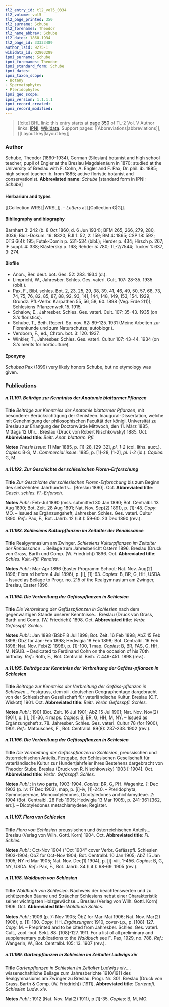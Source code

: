 ```yaml
---
tl2_entry_id: tl2_vol5_0334
tl2_volume: vol5
tl2_page_printed: 350
tl2_surname: Schube
tl2_forenames: Theodor
tl2_name_abbrev: Schube
tl2_dates: 1860-1934
tl2_page_id: 33333489
author_lsid: 9275-1
wikidata_id: Q2803289
ipni_surname: Schube
ipni_forenames: Theodor
ipni_standard_form: Schube
ipni_dates: 
ipni_taxon_scope: 
- Botany
- Spermatophytes
- Pteridophytes
ipni_geo_scope: 
ipni_version: 1.1.1.1
ipni_record_created: 
ipni_record_modified:
---
```


> [!cite] BHL link: this entry starts at [page 350](https://www.biodiversitylibrary.org/page/33333489) of TL-2 Vol. V
> Author links: [IPNI](https://www.ipni.org/a/9275-1), [Wikidata](https://www.wikidata.org/wiki/Q2803289). Support pages: [[Abbreviations|abbreviations]], [[Layout key|layout key]]

### Author

Schube, Theodor (1860-1934), German (Silesian) botanist and high school teacher; pupil of Engler at the Breslau Magdalenäum in 1870; studied at the University of Breslau with F. Cohn, A. Engler and F. Pax; Dr. phil. ib. 1885; high school teacher ib. from 1885; active floristic botanist and conservationist. 
**Abbreviated name**: *Schube* \[standard form in IPNI: *Schube*\]

#### Herbarium and types

[[Collection WRSL|WRSL]]. – *Letters* at [[Collection G|G]].

#### Bibliography and biography

Barnhart 3: 242 (b. 8 Oct 1860, d. 6 Jun 1934); BFM 265, 266, 279, 280, 3036; Biol.-Dokum. 16: 8320; BJI 1: 52, 2: 159; BM 4: 1865; CSP 18: 592; DTS 6(4): 195; Futak-Domin p. 531-534 (bibl.); Herder p. 434; Hirsch p. 267; IF suppl. 4: 338; Klásterský p. 168; Rehder 5: 780; TL-2/7544; Tucker 1: 637, 3: 274.

#### Biofile

- Anon., Ber. deut. bot. Ges. 52: 283. 1934 (d.).
- Limpricht, W., Jahresber. Schles. Ges. vaterl. Cult. 107: 28-35. 1935 (obit.).
- Pax, F., Bibl. schles. Bot. 2, 23, 25, 29, 38, 39, 41, 46, 49, 50, 57, 68, 73, 74, 75, 76, 82, 85, 87, 88, 92, 93, 141, 144, 148, 149, 153, 154. 1929; Grundz. Pfl.-Verbr. Karpathen 55, 56, 58, 60. 1898 (Veg. Erde 2(1)); Schlesiens Pflanzenwelt 15. 1915.
- Schalow, E., Jahresber. Schles. Ges. vaterl. Cult. 107: 35-43. 1935 (on S.'s floristics).
- Schube, T., Beih. Repert. Sp. nov. 62: 89-125. 1931 (Meine Arbeiten zur Florenkunde und zum Naturschutze; autobiogr.).
- Verdoorn, F., ed., Chron. bot. 3: 120. 1937.
- Winkler, T., Jahresber. Schles. Ges. vaterl. Cultur 107: 43-44. 1934 (on S.'s merits for horticulture).

#### Eponymy

*Schubea* Pax (1899) very likely honors Schube, but no etymology was given.

### Publications

##### n.11.191. Beiträge zur Kenntniss der Anatomie blattarmer Pflanzen

**Title**
*Beiträge zur Kenntniss der Anatomie blattarmer Pflanzen*, mit besonderer Berücksichtigung der Genisteen. Inaugural-Dissertation, welche mit Genehmigung der philosophischen Facultät der königl. Universität zu Breslau zur Erlangung der Doctorwürde Mittwoch, den 11. März 1885, Mittags 12 Uhr... Breslau (Druck von Robert Nischkowsky) 1885. Oct.
**Abbreviated title**: *Beitr. Anat. blattarm. Pfl.*

**Notes**
*Thesis issue*: 11 Mar 1885, p. \[1\]-28, \[29-32\], *pl. 1-2* (col. liths. auct.). *Copies*: B-S, M.
*Commercial issue*: 1885, p. \[1\]-28, \[1-2\], *pl. 1-2* (id.). *Copies*: G, M.

##### n.11.192. Zur Geschichte der schlesischen Floren-Erforschung

**Title**
*Zur Geschichte der schlesischen Floren-Erforschung* bis zum Beginn des siebzehnten Jahrhunderts... \[Breslau 1890\]. Oct.
**Abbreviated title**: *Gesch. schles. Fl.*-*Erforsch.*

**Notes**
*Publ*.: Feb-Jul 1890 (mss. submitted 30 Jan 1890; Bot. Centralbl. 13 Aug 1890; Bot. Zeit. 28 Aug 1891; Nat. Nov. Sep(2) 1891), p. \[1\]-48. *Copy*: MO. – Issued as Ergänzungsheft, Jahresber. Schles. Ges. vaterl. Cultur 1890.
*Ref*.: Pax, F., Bot. Jahrb. 12 (Lit.): 59-60. 23 Dec 1890 (rev.).

##### n.11.193. Schlesiens Kulturpflanzen im Zeitalter der Renaissance

**Title**
Realgymnasium am Zwinger. *Schlesiens Kulturpflanzen im Zeitalter der Renaissance* ... Beilage zum Jahresbericht Ostern 1896. Breslau (Druck von Grass, Barth und Comp. (W. Friedrich)) 1896. Oct.
**Abbreviated title**: *Schles. Kult.*-*Pfl. Renaiss.*

**Notes**
*Publ*.: Mar-Apr 1896 (Easter Programm School; Nat. Nov. Aug(2) 1896; Flora rd before 4 Jul 1896), p. \[i\], \[1\]-63. *Copies*: B, BR, G, HH, USDA. – Issued as Beilage to Progr. no. 215 of the Realgymnasium am Zwinger, Breslau, Easter 1896.

##### n.11.194. Die Verbreitung der Gefässpflanzen in Schlesien

**Title**
*Die Verbreitung der Gefässpflanzen in Schlesien* nach dem gegenwärtigen Stande unserer Kenntnisse... Breslau (Druck von Grass, Barth und Comp. (W. Friedrich)) 1898. Oct.
**Abbreviated title**: *Verbr. Gefässpfl. Schles.*

**Notes**
*Publ*.: Jan 1898 (BSbF 8 Jul 1898; Bot. Zeit. 16 Feb 1898; AbZ 15 Feb 1898; ÖbZ for Jan-Feb 1898; Hedwigia 18 Feb 1898; Bot. Centralbl. 16 Feb 1898; Nat. Nov. Feb(2) 1898), p. \[1\]-100, 1 map. *Copies*: B, BR, FAS, G, HH, M, NSUB. – Dedicated to Ferdinand Cohn on the occasion of his 70th birthday.
*Ref*.: Roth, E., Bot. Centralbl. Beih. 7: 449-451. 1898 (rev.).

##### n.11.195. Beiträge zur Kenntniss der Verbreitung der Gefäss-pflanzen in Schlesien

**Title**
*Beiträge zur Kenntniss der Verbreitung der Gefäss-pflanzen in Schlesien*... Festgruss, dem xiii. deutschen Geographentage dargebracht von der Schlesischen Gesellschaft für vaterländische Kultur. Breslau (C.T. Wiskott) 1901. Oct.
**Abbreviated title**: *Beitr. Verbr. Gefässpfl. Schles.*

**Notes**
*Publ*.: 1901 (Bot. Zeit. 16 Jul 1901; AbZ 15 Jul 1901; Nat. Nov. Nov(2) 1901), p. \[i\], \[1\]-36, 4 maps. *Copies*: B, BR, G, HH, M, NY. – Issued as Ergänzungsheft z. 78. Jahresber. Schles. Ges. vaterl. Cultur 78 (for 1900), 1901.
*Ref*.: Matouschek, F., Bot. Centralbl. 89(8): 237-238. 1902 (rev.).

##### n.11.196. Die Verbreitung der Gefässpflanzen in Schlesien

**Title**
*Die Verbreitung der Gefässpflanzen in Schlesien*, preussischen und österreichischen Anteils. Festgabe, der Schlesischen Gesellschaft für vaterländische Kultur zur Hundertjahrfeier ihres Bestehens dargebracht von Theodor Stube. Breslau (Druck von R. Nischkowsky) 1903 \[-1904\]. Oct.
**Abbreviated title**: *Verbr. Gefässpfl. Schles.*

**Notes**
*Publ*.: in two parts, 1903-1904. *Copies*: BR, G, PH. Wagenitz.
*1*: Dec 1903 (p. iv: 17 Dec 1903), map, p. \[i\]-iv, \[1\]-240. – Pteridophyta, Gymnospermae, Monocotyledones, Dicotyledones archichlamydeae.
*2*: 1904 (Bot. Centralbl. 28 Feb 1905; Hedwigia 13 Mar 1905), p. 241-361 \[362, err.\]. – Dicotyledones metachlamydeae; Register.

##### n.11.197. Flora von Schlesien

**Title**
*Flora von Schlesien* preussischen und österreichischen Anteils... Breslau (Verlag von Wilh. Gottl. Korn) 1904. Oct.
**Abbreviated title**: *Fl. Schles.*

**Notes**
*Publ*.: Oct-Nov 1904 ("Oct 1904" cover Verbr. Gefässpfl. Schlesien 1903-1904; ÖbZ for Oct-Nov 1904; Bot. Centralbl. 10 Jan 1905; AbZ 15 Jan 1905; NY rd Mar 1905; Nat. Nov. Dec(1) 1904), p. \[i\]-viii, 1-456. *Copies*: B, G, NY, USDA.
*Ref*.: Pax, F., Bot. Jahrb. 34 (Lit.): 68-69. 1905 (rev.).

##### n.11.198. Waldbuch von Schlesien

**Title**
*Waldbuch von Schlesien*. Nachweis der beachtenswerten und zu schützenden Bäume und Sträucher Schlesiens nebst einer Charakteristik seiner wichtigsten Holzgewächse... Breslau (Verlag von Wilh. Gottl. Korn) 1906. Oct.
**Abbreviated title**: *Waldbuch Schles.*

**Notes**
*Publ*.:
1906 (p. 7: Nov 1905; ÖbZ for Mar-Mai 1906; Nat. Nov. Mar(2) 1906), p. \[1\]-180.
*Copy*: HH.
*Ergänzungen*: 1910, cover-t.p., p. \[108\]-127. *Copy*: M. – Preprinted and to be cited from Jahresber. Schles. Ges. vaterl. Cult., zool.-bot. Sekt. 88: \[108\]-127. 1911. For a list of all preliminary and supplementary publications to the *Waldbuch* see F. Pax, 1929, no. 788.
*Ref*.: Wangerin, W., Bot. Centralbl. 105: 13. 1907 (rev.).

##### n.11.199. Gartenpflanzen in Schlesien im Zeitalter Ludwigs xiv

**Title**
*Gartenpflanzen in Schlesien im Zeitalter Ludwigs xiv*.... wissenschaftliche Beilage zum Jahresberichte 1910/1911 des Realgymnasiums am Zwinger zu Breslau. Progr. Nr. 301. Breslau (Druck von Grass, Barth & Comp. (W. Friedrich)) \[1911\].
**Abbreviated title**: *Gartenpfl. Schlesien Ludw. xiv*.

**Notes**
*Publ*.: 1912 (Nat. Nov. Mai(2) 1911), p \[1\]-35. *Copies*: B, M, MO.


